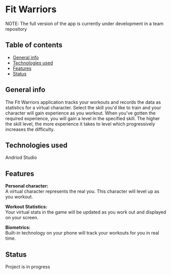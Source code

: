 # Fit Warriors

NOTE: The full version of the app is currently under development in a team repository 

## Table of contents
* [General info](#general-info)
* [Technologies used](#technologies)
* [Features](#features)
* [Status](#status)

## General info
The Fit Warriors application tracks your workouts and records the data as statistics for a virtual character. Select the skill you'd like to train and your character will gain experience as you workout. When you've gotten the required experience, you will gain a level in the specified skill. The higher the skill level, the more experience it takes to level which progressively increases the difficulty.

## Technologies used
Andriod Studio <br>

## Features
 <b>Personal character:</b> <br> 
   A virtual character represents the real you. This character will level up as you workout.<br>
  
<b>Workout Statistics:</b> <br>
  Your virtual stats in the game will be updated as you work out and displayed on your screen. <br>
  
<b>Biometrics:</b> <br>
  Built-in technology on your phone will track your workouts for you in real time.

## Status
Project is in progress
